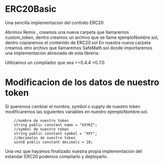 # ERC20Basic
Una sencilla implementacion del contrato ERC20

Abrimos Remix , creamos una nueva carpeta que llamaremos custom_token, dentro creamos un archivo que se llame ejemploNombre.sol, dentro copiaremos el contenido de ERC20.sol
En nuestra nueva carpeta creamos otro archivo que llamaremos SafeMath.sol donde importaremos una implementacion abreviada de esta libreria.

Utilizamos un compilador que sea >=0.4.4 <0.7.0

# Modificacion de los datos de nuestro token
Si queremos cambiar el nombre, symbol o supply de nuestro token modificaremos las siguientes variables en nuestro ejemploNombre.sol.

        //nombre de nuestro token
        string public constant name = "XXYKZ";
        //symbol de nuestro token
        string public constant symbol = "XXY";
        //decimales de nuestro token
        uint8 public constant decimals = 18;
        
 Una vez que hayamos finalizado nuestra propia implementacion del estandar ERC20 podemos compilarlo y deployarlo.

